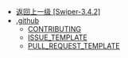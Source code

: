 - [返回上一级 [Swiper-3.4.2]](page/web前端/工具库/Swiper/Swiper-3.4.2/)
- [.github](page/web前端/工具库/Swiper/Swiper-3.4.2/.github/)
  - [CONTRIBUTING](page/web前端/工具库/Swiper/Swiper-3.4.2/.github/CONTRIBUTING.md)
  - [ISSUE_TEMPLATE](page/web前端/工具库/Swiper/Swiper-3.4.2/.github/ISSUE_TEMPLATE.md)
  - [PULL_REQUEST_TEMPLATE](page/web前端/工具库/Swiper/Swiper-3.4.2/.github/PULL_REQUEST_TEMPLATE.md)
